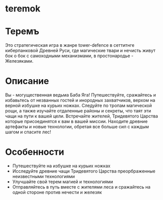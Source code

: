 # teremok
# Теремъ
Это стратегическая игра в жанре tower-defence в сеттитнге киберпанковой Древней Руси, где магические твари и нечисть живут бок о бок с самоходными механизмами, в простонародье - Железяками.

# Описание
Вы - могущественная ведьма Баба Яга! Путешествуйте, сражайтесь и избавьтесь от незванных гостей и инородных захватчиков, верхом на верной избушке на курьих ножках.
Следуйте по тропам магической рощи, а также изучайте отдаленные районы и секреты, что таят эти чащи на пути к вашей цели.
Встречайте жителей, Тридевятого Царства которые присоединятся к вам в вашей миссии. Находите древние артефакты и новые технологии, обретая все  больше сил с каждым шагом и спасите лес!

# Особенности
* Путешествуйте на избушке на курьих ножках
* Исследуйте древние чащи Тридевятого Царства преорбраженные неизвестными технологиями
* Улучшайте свой терем магией и технологиями
* Отправляйтесь в путь вместе с жителями леса и сражайтесь на одной стороне против нечести и железяк
